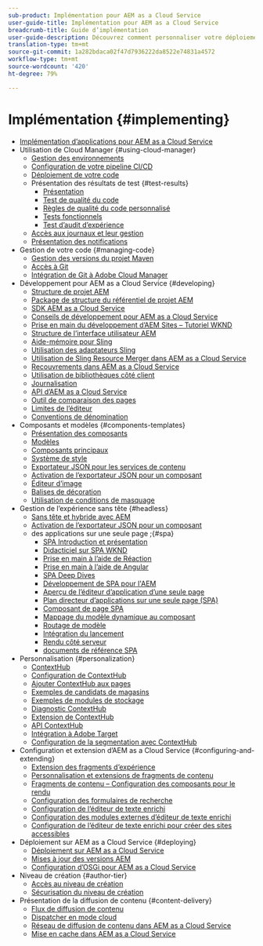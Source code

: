 ```yaml
---
sub-product: Implémentation pour AEM as a Cloud Service
user-guide-title: Implémentation pour AEM as a Cloud Service
breadcrumb-title: Guide d’implémentation
user-guide-description: Découvrez comment personnaliser votre déploiement d’Experience Manager as a Cloud Service, y compris des rubriques sur le déploiement et le développement.
translation-type: tm+mt
source-git-commit: 1a282bdaca02f47d7936222da8522e74831a4572
workflow-type: tm+mt
source-wordcount: '420'
ht-degree: 79%

---
```



# Implémentation {#implementing}

+ [Implémentation d’applications pour AEM as a Cloud Service](/help/implementing/home.md)
+ Utilisation de Cloud Manager {#using-cloud-manager}
   + [Gestion des environnements](cloud-manager/manage-environments.md)
   + [Configuration de votre pipeline CI/CD](cloud-manager/configure-pipeline.md)
   + [Déploiement de votre code](cloud-manager/deploy-code.md)
   + Présentation des résultats de test {#test-results}
      + [Présentation](/help/implementing/cloud-manager/overview-test-results.md)
      + [Test de qualité du code](/help/implementing/cloud-manager/code-quality-testing.md)
      + [Règles de qualité du code personnalisé](cloud-manager/custom-code-quality-rules.md)
      + [Tests fonctionnels](/help/implementing/cloud-manager/functional-testing.md)
      + [Test d’audit d’expérience](/help/implementing/cloud-manager/experience-audit-testing.md)
   + [Accès aux journaux et leur gestion](cloud-manager/manage-logs.md)
   + [Présentation des notifications](cloud-manager/notifications.md)
+ Gestion de votre code {#managing-code}
   + [Gestion des versions du projet Maven](cloud-manager/project-version-handling.md)
   + [Accès à Git](cloud-manager/accessing-git.md)
   + [Intégration de Git à Adobe Cloud Manager](cloud-manager/integrating-with-git.md)
+ Développement pour AEM as a Cloud Service {#developing}
   + [Structure de projet AEM](developing/introduction/aem-project-content-package-structure.md)
   + [Package de structure du référentiel de projet AEM](developing/introduction/repository-structure-package.md)
   + [SDK AEM as a Cloud Service](developing/introduction/aem-as-a-cloud-service-sdk.md)
   + [Conseils de développement pour AEM as a Cloud Service](developing/introduction/development-guidelines.md)
   + [Prise en main du développement d’AEM Sites – Tutoriel WKND](developing/introduction/develop-wknd-tutorial.md)
   + [Structure de l’interface utilisateur AEM](developing/introduction/ui-structure.md)
   + [Aide-mémoire pour Sling](developing/introduction/sling-cheatsheet.md)
   + [Utilisation des adaptateurs Sling](developing/introduction/sling-adapters.md)
   + [Utilisation de Sling Resource Merger dans AEM as a Cloud Service](developing/introduction/sling-resource-merger.md)
   + [Recouvrements dans AEM as a Cloud Service](developing/introduction/overlays.md)
   + [Utilisation de bibliothèques côté client](developing/introduction/clientlibs.md)
   + [Journalisation](developing/introduction/logging.md)
   + [API d’AEM as a Cloud Service](https://docs.adobe.com/content/help/en/experience-manager-cloud-service/implementing/developing/ref/javadoc/index.html)
   + [Outil de comparaison des pages](/help/implementing/developing/introduction/page-diff.md)
   + [Limites de l’éditeur](/help/implementing/developing/introduction/editor-limitations.md)
   + [Conventions de dénomination](/help/implementing/developing/introduction/naming-conventions.md)
+ Composants et modèles {#components-templates}
   + [Présentation des composants](developing/components/overview.md)
   + [Modèles](developing/components/templates.md)
   + [Composants principaux](https://docs.adobe.com/content/help/fr-FR/experience-manager-core-components/using/introduction.html)
   + [Système de style](/help/sites-cloud/authoring/features/style-system.md)
   + [Exportateur JSON pour les services de contenu](developing/components/json-exporter.md)
   + [Activation de l’exportateur JSON pour un composant](developing/components/enabling-json-exporter.md) 
   + [Éditeur d’image](developing/components/image-editor.md)
   + [Balises de décoration](developing/components/decoration-tag.md)
   + [Utilisation de conditions de masquage](developing/components/hide-conditions.md)
+ Gestion de l’expérience sans tête {#headless}
   + [Sans tête et hybride avec AEM](https://www.adobe.com/content/dam/www/us/en/marketing/experience-manager-sites/headless-content-management-system/pdfs/aem-hybrid-architecture-wp-1-18-19.pdf)
   + [Activation de l’exportateur JSON pour un composant](developing/components/enabling-json-exporter.md) 
   + des applications sur une seule page ;{#spa}
      + [SPA Introduction et présentation](developing/spa/introduction.md)
      + [Didacticiel sur SPA WKND](developing/spa/wknd-tutorial.md)
      + [Prise en main à l’aide de Réaction](developing/spa/getting-started-react.md)
      + [Prise en main à l’aide de Angular](developing/spa/getting-started-angular.md)
      + [SPA Deep Dives](developing/spa/deep-dives.md)
      + [Développement de SPA pour l&#39;AEM](developing/spa/developing.md)
      + [Aperçu de l’éditeur d’application d’une seule page](developing/spa/editor-overview.md)
      + [Plan directeur d’applications sur une seule page (SPA)](developing/spa/blueprint.md)
      + [Composant de page SPA](developing/spa/page-component.md)
      + [Mappage du modèle dynamique au composant](developing/spa/model-to-component-mapping.md)
      + [Routage de modèle](developing/spa/routing.md)
      + [Intégration du lancement](developing/spa/launch-integration.md)
      + [Rendu côté serveur](developing/spa/ssr.md)
      + [documents de référence SPA](developing/spa/reference-materials.md)
+ Personnalisation   {#personalization}
   + [ContextHub](developing/personalization/contexthub.md)
   + [Configuration de ContextHub](developing/personalization/configuring-contexthub.md)
   + [Ajouter ContextHub aux pages](developing/personalization/adding-contexthub.md)
   + [Exemples de candidats de magasins](developing/personalization/sample-stores.md)
   + [Exemples de modules de stockage](developing/personalization/sample-modules.md)
   + [Diagnostic ContextHub](developing/personalization/contexthub-diagnostics.md)
   + [Extension de ContextHub](developing/personalization/extending-contexthub.md)
   + [API ContextHub](developing/personalization/contexthub-api.md)
   + [Intégration à Adobe Target](/help/sites-cloud/integrating/adobe-target.md)
   + [Configuration de la segmentation avec ContextHub](/help/sites-cloud/authoring/personalization/contexthub-segmentation.md)
+ Configuration et extension d’AEM as a Cloud Service {#configuring-and-extending}
   + [Extension des fragments d’expérience](developing/extending/experience-fragments.md)
   + [Personnalisation et extensions de fragments de contenu](developing/extending/content-fragments-customizing.md)
   + [Fragments de contenu – Configuration des composants pour le rendu](developing/extending/content-fragments-configuring-components-rendering.md)
   + [Configuration des formulaires de recherche](developing/extending/search-forms.md)
   + [Configuration de l’éditeur de texte enrichi](/help/implementing/developing/extending/rich-text-editor.md)
   + [Configuration des modules externes d’éditeur de texte enrichi](/help/implementing/developing/extending/configure-rich-text-editor-plug-ins.md)
   + [Configuration de l’éditeur de texte enrichi pour créer des sites accessibles](/help/implementing/developing/extending/rte-accessible-content.md)
+ Déploiement sur AEM as a Cloud Service {#deploying}
   + [Déploiement sur AEM as a Cloud Service](deploying/overview.md)
   + [Mises à jour des versions AEM](deploying/aem-version-updates.md)
   + [Configuration d’OSGi pour AEM as a Cloud Service](deploying/configuring-osgi.md)
+ Niveau de création {#author-tier}
   + [Accès au niveau de création](/help/implementing/author-tier/accessing-the-author-tier.md)
   + [Sécurisation du niveau de création](/help/implementing/author-tier/securing-the-author-tier.md)
+ Présentation de la diffusion de contenu {#content-delivery}
   + [Flux de diffusion de contenu](dispatcher/overview.md)
   + [Dispatcher en mode cloud](dispatcher/disp-overview.md)
   + [Réseau de diffusion de contenu dans AEM as a Cloud Service](dispatcher/cdn.md)
   + [Mise en cache dans AEM as a Cloud Service](dispatcher/caching.md)
